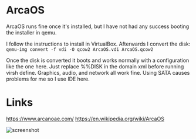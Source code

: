 # ArcaOS
ArcaOS runs fine once it's installed, but I have not had any success booting the installer in qemu.  
  
I follow the instructions to install in VirtualBox. Afterwards I convert the disk:  
`qemu-img convert -f vdi -O qcow2 ArcaOS.vdi ArcaOS.qcow2`   

Once the disk is converted it boots and works normally with a configuration like the one here. Just replace %%DISK in the domain xml before running virsh define. Graphics, audio, and network all work fine. Using SATA causes problems for me so I use IDE here.

# Links
https://www.arcanoae.com/
https://en.wikipedia.org/wiki/ArcaOS

![screenshot](https://github.com/jmontleon/libvirt-configs/blob/main/ArcaOS/screenshot.png?raw=true)

